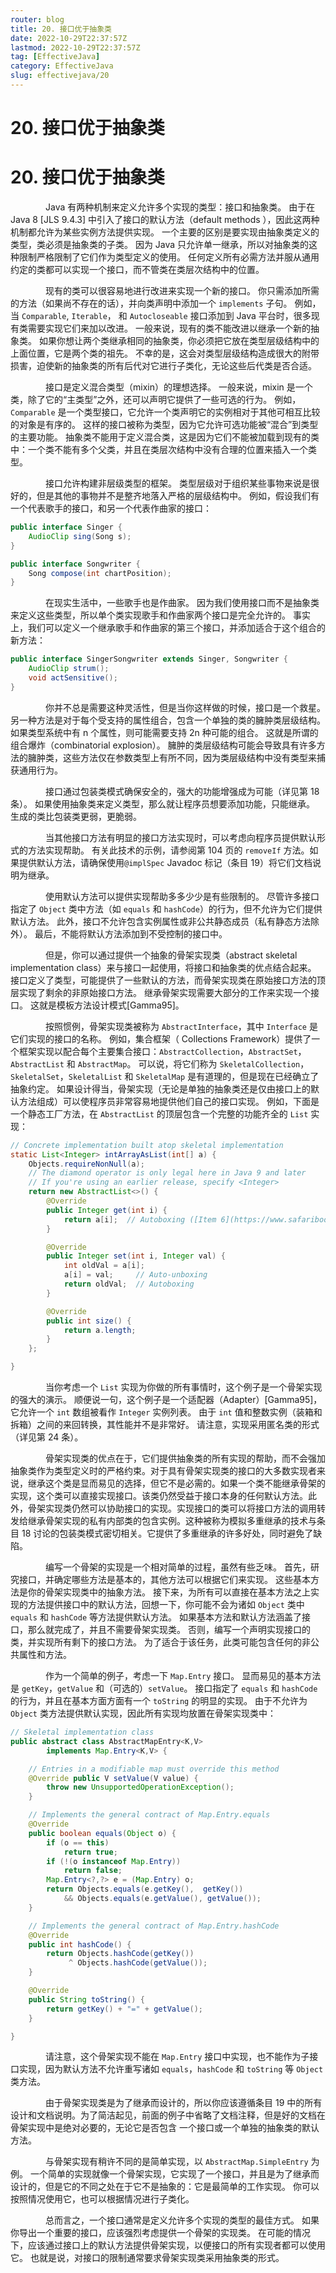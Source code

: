 ```yaml
---
router: blog
title: 20. 接口优于抽象类
date: 2022-10-29T22:37:57Z
lastmod: 2022-10-29T22:37:57Z
tag: [EffectiveJava]
category: EffectiveJava
slug: effectivejava/20
---
```


# 20. 接口优于抽象类

# 20. 接口优于抽象类

　　　　Java 有两种机制来定义允许多个实现的类型：接口和抽象类。 由于在 Java 8 [JLS 9.4.3] 中引入了接口的默认方法（default methods ），因此这两种机制都允许为某些实例方法提供实现。 一个主要的区别是要实现由抽象类定义的类型，类必须是抽象类的子类。 因为 Java 只允许单一继承，所以对抽象类的这种限制严格限制了它们作为类型定义的使用。 任何定义所有必需方法并服从通用约定的类都可以实现一个接口，而不管类在类层次结构中的位置。

　　　　现有的类可以很容易地进行改进来实现一个新的接口。 你只需添加所需的方法（如果尚不存在的话），并向类声明中添加一个 `implements` 子句。 例如，当 `Comparable`, `Iterable`， 和 `Autocloseable` 接口添加到 Java 平台时，很多现有类需要实现它们来加以改进。 一般来说，现有的类不能改进以继承一个新的抽象类。 如果你想让两个类继承相同的抽象类，你必须把它放在类型层级结构中的上面位置，它是两个类的祖先。 不幸的是，这会对类型层级结构造成很大的附带损害，迫使新的抽象类的所有后代对它进行子类化，无论这些后代类是否合适。

　　　　接口是定义混合类型（mixin）的理想选择。 一般来说，mixin 是一个类，除了它的“主类型”之外，还可以声明它提供了一些可选的行为。 例如，`Comparable` 是一个类型接口，它允许一个类声明它的实例相对于其他可相互比较的对象是有序的。 这样的接口被称为类型，因为它允许可选功能被“混合”到类型的主要功能。 抽象类不能用于定义混合类，这是因为它们不能被加载到现有的类中：一个类不能有多个父类，并且在类层次结构中没有合理的位置来插入一个类型。

　　　　接口允许构建非层级类型的框架。 类型层级对于组织某些事物来说是很好的，但是其他的事物并不是整齐地落入严格的层级结构中。 例如，假设我们有一个代表歌手的接口，和另一个代表作曲家的接口：

```java
public interface Singer {
    AudioClip sing(Song s);
}

public interface Songwriter {
    Song compose(int chartPosition);
}
```

　　　　在现实生活中，一些歌手也是作曲家。 因为我们使用接口而不是抽象类来定义这些类型，所以单个类实现歌手和作曲家两个接口是完全允许的。 事实上，我们可以定义一个继承歌手和作曲家的第三个接口，并添加适合于这个组合的新方法：

```java
public interface SingerSongwriter extends Singer, Songwriter {
    AudioClip strum();
    void actSensitive();
}
```

　　　　你并不总是需要这种灵活性，但是当你这样做的时候，接口是一个救星。 另一种方法是对于每个受支持的属性组合，包含一个单独的类的臃肿类层级结构。 如果类型系统中有 n 个属性，则可能需要支持 2n 种可能的组合。 这就是所谓的组合爆炸（combinatorial explosion）。 臃肿的类层级结构可能会导致具有许多方法的臃肿类，这些方法仅在参数类型上有所不同，因为类层级结构中没有类型来捕获通用行为。

　　　　接口通过包装类模式确保安全的，强大的功能增强成为可能（详见第 18 条）。 如果使用抽象类来定义类型，那么就让程序员想要添加功能，只能继承。 生成的类比包装类更弱，更脆弱。

　　　　当其他接口方法有明显的接口方法实现时，可以考虑向程序员提供默认形式的方法实现帮助。 有关此技术的示例，请参阅第 104 页的 `removeIf` 方法。如果提供默认方法，请确保使用`@implSpec` Javadoc 标记（条目 19）将它们文档说明为继承。

　　　　使用默认方法可以提供实现帮助多多少少是有些限制的。 尽管许多接口指定了 `Object` 类中方法（如 `equals` 和 `hashCode`）的行为，但不允许为它们提供默认方法。 此外，接口不允许包含实例属性或非公共静态成员（私有静态方法除外）。 最后，不能将默认方法添加到不受控制的接口中。

　　　　但是，你可以通过提供一个抽象的骨架实现类（abstract skeletal implementation class）来与接口一起使用，将接口和抽象类的优点结合起来。 接口定义了类型，可能提供了一些默认的方法，而骨架实现类在原始接口方法的顶层实现了剩余的非原始接口方法。 继承骨架实现需要大部分的工作来实现一个接口。 这就是模板方法设计模式[Gamma95]。

　　　　按照惯例，骨架实现类被称为 `AbstractInterface`，其中 `Interface` 是它们实现的接口的名称。 例如，集合框架（ Collections Framework）提供了一个框架实现以配合每个主要集合接口：`AbstractCollection`，`AbstractSet`，`AbstractList` 和 `AbstractMap`。 可以说，将它们称为 `SkeletalCollection`，`SkeletalSet`，`SkeletalList` 和 `SkeletalMap` 是有道理的，但是现在已经确立了抽象约定。 如果设计得当，骨架实现（无论是单独的抽象类还是仅由接口上的默认方法组成）可以使程序员非常容易地提供他们自己的接口实现。 例如，下面是一个静态工厂方法，在 `AbstractList` 的顶层包含一个完整的功能齐全的 `List` 实现：

```java
// Concrete implementation built atop skeletal implementation
static List<Integer> intArrayAsList(int[] a) {
    Objects.requireNonNull(a);
    // The diamond operator is only legal here in Java 9 and later
    // If you're using an earlier release, specify <Integer>
    return new AbstractList<>() {
        @Override 
        public Integer get(int i) {
            return a[i];  // Autoboxing ([Item 6](https://www.safaribooksonline.com/library/view/effective-java-third/9780134686097/ch2.xhtml#lev6))
        }

        @Override 
        public Integer set(int i, Integer val) {
            int oldVal = a[i];
            a[i] = val;     // Auto-unboxing
            return oldVal;  // Autoboxing
        }

        @Override 
        public int size() {
            return a.length;
        }
    };

}
```

　　　　当你考虑一个 `List` 实现为你做的所有事情时，这个例子是一个骨架实现的强大的演示。 顺便说一句，这个例子是一个适配器（Adapter）[Gamma95]，它允许一个 `int` 数组被看作 `Integer` 实例列表。 由于 `int` 值和整数实例（装箱和拆箱）之间的来回转换，其性能并不是非常好。 请注意，实现采用匿名类的形式（详见第 24 条）。

　　　　骨架实现类的优点在于，它们提供抽象类的所有实现的帮助，而不会强加抽象类作为类型定义时的严格约束。对于具有骨架实现类的接口的大多数实现者来说，继承这个类是显而易见的选择，但它不是必需的。如果一个类不能继承骨架的实现，这个类可以直接实现接口。该类仍然受益于接口本身的任何默认方法。此外，骨架实现类仍然可以协助接口的实现。实现接口的类可以将接口方法的调用转发给继承骨架实现的私有内部类的包含实例。这种被称为模拟多重继承的技术与条目 18 讨论的包装类模式密切相关。它提供了多重继承的许多好处，同时避免了缺陷。

　　　　编写一个骨架的实现是一个相对简单的过程，虽然有些乏味。 首先，研究接口，并确定哪些方法是基本的，其他方法可以根据它们来实现。 这些基本方法是你的骨架实现类中的抽象方法。 接下来，为所有可以直接在基本方法之上实现的方法提供接口中的默认方法，回想一下，你可能不会为诸如 `Object` 类中 `equals` 和 `hashCode` 等方法提供默认方法。 如果基本方法和默认方法涵盖了接口，那么就完成了，并且不需要骨架实现类。 否则，编写一个声明实现接口的类，并实现所有剩下的接口方法。 为了适合于该任务，此类可能包含任何的非公共属性和方法。

　　　　作为一个简单的例子，考虑一下 `Map.Entry` 接口。 显而易见的基本方法是 `getKey`，`getValue` 和（可选的）`setValue`。 接口指定了 `equals` 和 `hashCode` 的行为，并且在基本方面方面有一个 `toString` 的明显的实现。 由于不允许为 `Object` 类方法提供默认实现，因此所有实现均放置在骨架实现类中：

```java
// Skeletal implementation class
public abstract class AbstractMapEntry<K,V>
        implements Map.Entry<K,V> {

    // Entries in a modifiable map must override this method
    @Override public V setValue(V value) {
        throw new UnsupportedOperationException();
    }

    // Implements the general contract of Map.Entry.equals
    @Override 
    public boolean equals(Object o) {
        if (o == this)
            return true;
        if (!(o instanceof Map.Entry))
            return false;
        Map.Entry<?,?> e = (Map.Entry) o;
        return Objects.equals(e.getKey(),  getKey())
            && Objects.equals(e.getValue(), getValue());
    }

    // Implements the general contract of Map.Entry.hashCode
    @Override 
    public int hashCode() {
        return Objects.hashCode(getKey())
             ^ Objects.hashCode(getValue());
    }

    @Override 
    public String toString() {
        return getKey() + "=" + getValue();
    }

}
```

　　　　请注意，这个骨架实现不能在 `Map.Entry` 接口中实现，也不能作为子接口实现，因为默认方法不允许重写诸如 `equals`，`hashCode` 和 `toString` 等 `Object` 类方法。

　　　　由于骨架实现类是为了继承而设计的，所以你应该遵循条目 19 中的所有设计和文档说明。为了简洁起见，前面的例子中省略了文档注释，但是好的文档在骨架实现中是绝对必要的，无论它是否包含 一个接口或一个单独的抽象类的默认方法。

　　　　与骨架实现有稍许不同的是简单实现，以 `AbstractMap.SimpleEntry` 为例。 一个简单的实现就像一个骨架实现，它实现了一个接口，并且是为了继承而设计的，但是它的不同之处在于它不是抽象的：它是最简单的工作实现。 你可以按照情况使用它，也可以根据情况进行子类化。

　　　　总而言之，一个接口通常是定义允许多个实现的类型的最佳方式。 如果你导出一个重要的接口，应该强烈考虑提供一个骨架的实现类。 在可能的情况下，应该通过接口上的默认方法提供骨架实现，以便接口的所有实现者都可以使用它。 也就是说，对接口的限制通常要求骨架实现类采用抽象类的形式。
